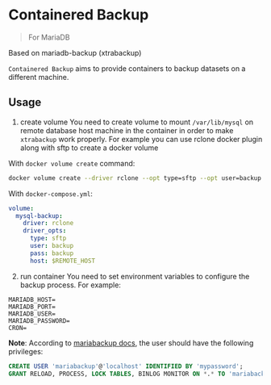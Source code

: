 # Containered Backup
> For MariaDB

Based on mariadb-backup (xtrabackup)

`Containered Backup` aims to provide containers to backup datasets on a different machine.

## Usage
1. create volume
You need to create volume to mount `/var/lib/mysql` on remote database host machine in the container in order to make `xtrabackup` work properly. For example you can use rclone docker plugin along with sftp to create a docker volume

With `docker volume create` command:
```bash
docker volume create --driver rclone --opt type=sftp --opt user=backup --opt pass=backup --opt host="$REMOTE_HOST" --opt path="$REMOTE_PATH" --name mysql-backup
```

With `docker-compose.yml`:
```yaml
volume:
  mysql-backup:
    driver: rclone
    driver_opts:
      type: sftp
      user: backup
      pass: backup
      host: $REMOTE_HOST
```

2. run container
You need to set environment variables to configure the backup process. For example:
```env
MARIADB_HOST=
MARIADB_PORT=
MARIADB_USER=
MARIADB_PASSWORD=
CRON=
```

**Note**: According to [mariabackup docs](https://mariadb.com/kb/en/mariabackup-overview/), the user should have the following privileges:
```sql
CREATE USER 'mariabackup'@'localhost' IDENTIFIED BY 'mypassword';
GRANT RELOAD, PROCESS, LOCK TABLES, BINLOG MONITOR ON *.* TO 'mariabackup'@'localhost';
```

